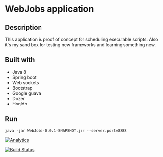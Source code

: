 
# WebJobs application

## Description
This application is proof of concept for scheduling executable scripts. Also it's my sand box for testing new frameworks and learning something new.

## Built with
* Java 8
* Spring boot
* Web sockets
* Bootstrap
* Google guava
* Dozer
* Hsqldb

## Run
`java -jar WebJobs-0.0.1-SNAPSHOT.jar --server.port=8888`

[![Analytics](https://ga-beacon.appspot.com/UA-54543878-3/robertsv/web-jobs)]()


[![Build Status](https://travis-ci.org/robertsv/WebJobs.svg?branch=master)](https://travis-ci.org/robertsv/web-jobs)
